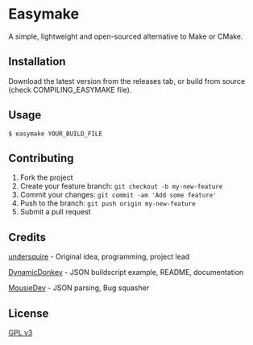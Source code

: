 # Easymake

A simple, lightweight and open-sourced alternative to Make or CMake.

## Installation

Download the latest version from the releases tab, or build from source (check COMPILING_EASYMAKE file).

## Usage

`$ easymake YOUR_BUILD_FILE`

## Contributing

1. Fork the project
2. Create your feature branch: `git checkout -b my-new-feature`
3. Commit your changes: `git commit -am 'Add some feature'`
4. Push to the branch: `git push origin my-new-feature`
5. Submit a pull request

## Credits

[undersquire](https://github.com/undersquire) - Original idea, programming, project lead

[DynamicDonkey](https://github.com/DynamicDonkey) - JSON buildscript example, README, documentation

[MousieDev](https://github.com/MousieDev) - JSON parsing, Bug squasher

## License

[GPL v3](https://raw.githubusercontent.com/undersquire/easymake/main/LICENSE)
